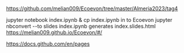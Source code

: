 https://github.com/melian009/Ecoevon/tree/master/Almeria2023/tag4

jupyter notebook index.ipynb &
cp index.ipynb in to Ecoevon
jupyter nbconvert --to slides index.ipynb
generates index.slides.html
https://melian009.github.io/Ecoevon/#/


https://docs.github.com/en/pages
